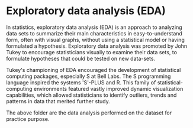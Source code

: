 # Exploratory data analysis (EDA)

In statistics, exploratory data analysis (EDA) is an approach to analyzing data sets to summarize their main characteristics in easy-to-understand form, often with visual graphs,
without using a statistical model or having formulated a hypothesis. Exploratory data analysis was promoted by John Tukey to encourage statisticians visually to examine their data
sets, to formulate hypotheses that could be tested on new data-sets.

Tukey's championing of EDA encouraged the development of statistical computing packages, especially S at Bell Labs. The S programming language inspired the systems 'S'-PLUS and R.
This family of statistical-computing environments featured vastly improved dynamic visualization capabilities, which allowed statisticians to identify outliers, trends and
patterns in data that merited further study.

The above folder are the data analysis performed on the dataset for practice purpose.

